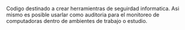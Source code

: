 Codigo destinado a crear herramientras de seguirdad informatica. Asi mismo es posible usarlar como auditoria para el monitoreo de computadoras dentro de ambientes de trabajo o estudio.
